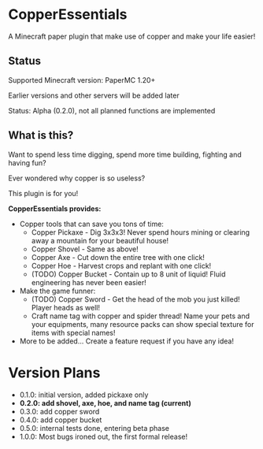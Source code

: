 # CopperEssentials
A Minecraft paper plugin that make use of copper and make your life easier!

## Status
Supported Minecraft version: PaperMC 1.20+

Earlier versions and other servers will be added later


Status: Alpha (0.2.0), not all planned functions are implemented

## What is this?
Want to spend less time digging, spend more time building, fighting and having fun?

Ever wondered why copper is so useless?

This plugin is for you!

**CopperEssentials provides:**
- Copper tools that can save you tons of time:
  - Copper Pickaxe - Dig 3x3x3! Never spend hours mining or clearing away a mountain for your beautiful house!
  - Copper Shovel - Same as above!
  - Copper Axe - Cut down the entire tree with one click!
  - Copper Hoe - Harvest crops and replant with one click!
  - (TODO) Copper Bucket - Contain up to 8 unit of liquid! Fluid engineering has never been easier!
- Make the game funner:
  - (TODO) Copper Sword - Get the head of the mob you just killed! Player heads as well!
  - Craft name tag with copper and spider thread! Name your pets and your equipments, many resource packs can show special texture for items with special names!
- More to be added... Create a feature request if you have any idea!

# Version Plans
- 0.1.0: initial version, added pickaxe only
- **0.2.0: add shovel, axe, hoe, and name tag (current)**
- 0.3.0: add copper sword
- 0.4.0: add copper bucket
- 0.5.0: internal tests done, entering beta phase
- 1.0.0: Most bugs ironed out, the first formal release!